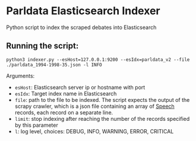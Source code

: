 Parldata Elasticsearch Indexer
==============================

Python script to index the scraped debates into Elasticsearch

Running the script:
-------------------

    python3 indexer.py --esHost=127.0.0.1:9200 --esIdx=parldata_v2 --file ./parldata_1994-1998-35.json -l INFO


Arguments:
 - `esHost`: Elasticsearch server ip or hostname with port
 - `esIdx`: Target index name in Elasticsearch
 - `file`: path to the file to be indexed. The script expects the output of the scrapy crawler, which is a json file containing an array of [Speech](https://github.com/k-monitor/parldata/blob/master/src/crawler/parldata_crawler/items.py) records, each record on a separate line.
 - `limit`: stop indexing after reaching the number of the records specified by this parameter
 - `l`: log level, choices: DEBUG, INFO, WARNING, ERROR, CRITICAL
